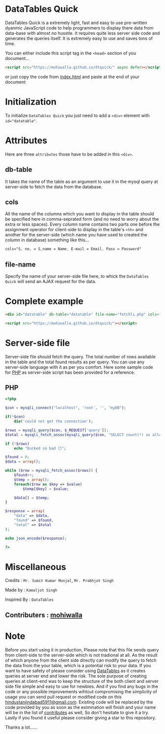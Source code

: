 # DataTables Quick

DataTables Quick is a extremely light, fast and easy to use pre-written dyanmic JavaScript code to help programmers to display there data from data-base with almost no husstle. It requires quite less server side code and generates the queries itself. It is extremely easy to use and saves tons of time.

You can either include this script tag in the `<head>` section of you document...

```HTML
<script src="https://mohiwalla.github.io/dtquick/" async defer></script>
```

or just copy the code from [index.html](https://github.com/mohiwalla/dtquick/blob/mohiwalla/index.html) and paste at the end of your document

# Initialization

To initialize `DataTables Quick` you just need to add a `<div>` element with `id="datatable"`.

# Attributes

Here are three `attributes` those have to be added in this `<div>`.

## db-table

It takes the name of the table as an argument to use it in the mysql query at server-side to fetch the data from the database.

## cols

All the name of the columns which you want to display in the table should be specified here in comma-seprated form (and no need to worry about the extra or less spaces). Every column name contains two parts one before the assignment operator for client-side to display in the table's `<th>` and another for the server-side (which name you have used to created the column in database) something like this...

```CSS
cols="S. no. = S,name = Name, E-mail = Email, Pass = Password"
```

## file-name

Specify the name of your server-side file here, to whick the `DataTables Quick` will send an AJAX request for the data.


# Complete example
```HTML
<div id="datatable" db-table="datatable" file-name="fetchli.php" cols="Address = Address,......"></div>

<script src="https://mohiwalla.github.io/dtquick/"></script>
```



# Server-side file

Server-side file should fetch the query. The total number of rows available in the table and the total found results as per query. You can use any server-side language with it as per you comfort. Here some sample code for [PHP](https://github.com/mohiwalla/dtquick#php) as server-side script has been provided for a reference.

## PHP

```PHP
<?php

$con = mysqli_connect("localhost", 'root', '', "myDB");

if(!$con)
    die('could not get the connection');

$rows = mysqli_query($con, $_REQUEST['query']);
$total = mysqli_fetch_assoc(mysqli_query($con, "SELECT count(*) as allcount from datatable"))['allcount'];

if (!$rows)
    echo "Ducked so bad 😶";

$found = 0;
$data = array();

while ($row = mysqli_fetch_assoc($rows)) {
    $found++;
    $temp = array();
    foreach($row as $key => $value)
        $temp[$key] = $value;

    $data[] = $temp;
}

$response = array(
    "data" => $data,
    "found" => $found,
    "total" => $total
);

echo json_encode($response);

?>
```

# Miscellaneous

Credits : `Mr. Sumit Kumar Munjal`, `Mr. Prabhjot Singh`

Made by : `Kamaljot Singh`

Inspired By : `DataTables`

## Contributers : [mohiwalla](https://github.com/mohiwalla/)


#  **Note**
Before you start using it in production, Please note that this file sends query from client-side to the server-side which is not tradional at all. As the result of which anyone from the client side directly can modify the query to fetch the data from the your table, which is a potential risk to your data. If you want to have safety of please consider using [DataTables](https://datatables.net/) as it creates queries at server end and lower the risk. The sole purpose of creating queries at client-end was to keep the structure of the both client and server side file simple and easy to use for newbies. And if you find any bugs in the code or any possible improvements wihtout compromising the simplicity of usage you can send pull request or modified code on this hindustanjindabad5911@gmail.com. Existing code will be replaced by the code provided by you as soon as the eximination will finish and your name will be in the list of [contributes](https://github.com/mohiwalla/dtquick#contributers--mohiwalla) as well, So don't hesitate to give it a try. Lastly if you found it useful please consider giving a star to this repository.

Thanks a lot......
